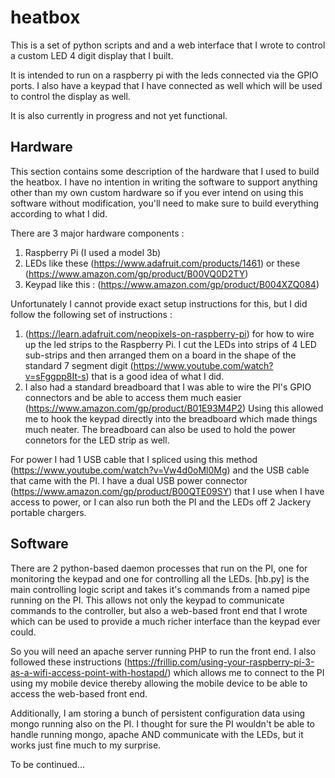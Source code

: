 # heatbox

This is a set of python scripts and and a web interface that I wrote to control a custom LED 4 digit display that I built.

It is intended to run on a raspberry pi with the leds connected via the GPIO ports.  I also have a keypad that I have connected as well which will be used to control the display as well.

It is also currently in progress and not yet functional.

## Hardware

This section contains some description of the hardware that I used to build the heatbox.  I have no intention in writing the software to support
anything other than my own custom hardware so if you ever intend on using this software without modification, you'll need to make sure to 
build everything according to what I did.

There are 3 major hardware components :

1. Raspberry Pi (I used a model 3b)
2. LEDs like these (https://www.adafruit.com/products/1461) or these (https://www.amazon.com/gp/product/B00VQ0D2TY) 
3. Keypad like this : (https://www.amazon.com/gp/product/B004XZQ084)

Unfortunately I cannot provide exact setup instructions for this, but I did follow the following set of instructions :

1. (https://learn.adafruit.com/neopixels-on-raspberry-pi) for how to wire up the led strips to the Raspberry Pi.  I cut the LEDs into strips of 4 LED sub-strips and then arranged them on a board in the shape of the standard 7 segment digit (https://www.youtube.com/watch?v=sFggpp8It-s) that is a good idea of what I did.
2. I also had a standard breadboard that I was able to wire the PI's GPIO connectors and be able to access them much easier (https://www.amazon.com/gp/product/B01E93M4P2)  Using this allowed me to hook the keypad directly into the breadboard which made things much neater.  The breadboard can also be used to hold the power connetors for the LED strip as well.

For power I had 1 USB cable that I spliced using this method (https://www.youtube.com/watch?v=Vw4d0oMl0Mg) and the USB cable that came with the PI.  I have a dual USB power connector (https://www.amazon.com/gp/product/B00QTE09SY) that I use when I have access to power, or I can also run both the PI and the LEDs off 2 Jackery portable chargers.
 
## Software

There are 2 python-based daemon processes that run on the PI, one for monitoring the keypad and one for controlling all the LEDs.  [hb.py] is the main controlling logic script and takes it's commands from a named pipe running on the PI.  This allows not only the keypad to communicate commands to the controller, but also a web-based front end that I wrote which can be used to provide a much richer interface than the keypad ever could.

So you will need an apache server running PHP to run the front end.  I also followed these instructions (https://frillip.com/using-your-raspberry-pi-3-as-a-wifi-access-point-with-hostapd/) which allows me to connect to the PI using my mobile device thereby allowing the mobile device to be able to access the web-based front end.

Additionally, I am storing a bunch of persistent configuration data using mongo running also on the PI.  I thought for sure the PI wouldn't be able to handle running mongo, apache AND communicate with the LEDs, but it works just fine much to my surprise.


To be continued...
